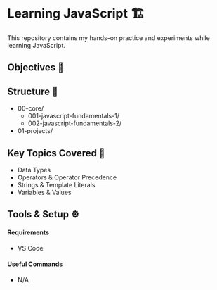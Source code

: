 # Learning JavaScript 🏗️

This repository contains my hands-on practice and experiments while learning JavaScript.

## Objectives 🎯

## Structure 📂

- 00-core/
  - 001-javascript-fundamentals-1/
  - 002-javascript-fundamentals-2/
- 01-projects/

## Key Topics Covered 🧠

- Data Types
- Operators & Operator Precedence
- Strings & Template Literals
- Variables & Values

## Tools & Setup ⚙️

#### Requirements

- VS Code

#### Useful Commands

- N/A
